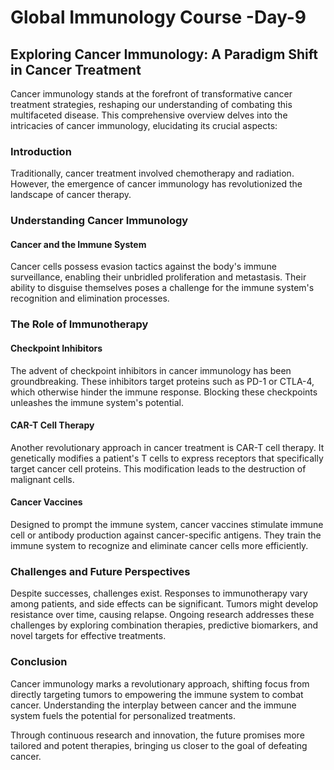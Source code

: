 # Global Immunology Course -Day-9

## Exploring Cancer Immunology: A Paradigm Shift in Cancer Treatment

Cancer immunology stands at the forefront of transformative cancer treatment strategies, reshaping our understanding of combating this multifaceted disease. This comprehensive overview delves into the intricacies of cancer immunology, elucidating its crucial aspects:

### Introduction
Traditionally, cancer treatment involved chemotherapy and radiation. However, the emergence of cancer immunology has revolutionized the landscape of cancer therapy.

### Understanding Cancer Immunology
#### Cancer and the Immune System
Cancer cells possess evasion tactics against the body's immune surveillance, enabling their unbridled proliferation and metastasis. Their ability to disguise themselves poses a challenge for the immune system's recognition and elimination processes.

### The Role of Immunotherapy
#### Checkpoint Inhibitors
The advent of checkpoint inhibitors in cancer immunology has been groundbreaking. These inhibitors target proteins such as PD-1 or CTLA-4, which otherwise hinder the immune response. Blocking these checkpoints unleashes the immune system's potential.

#### CAR-T Cell Therapy
Another revolutionary approach in cancer treatment is CAR-T cell therapy. It genetically modifies a patient's T cells to express receptors that specifically target cancer cell proteins. This modification leads to the destruction of malignant cells.

#### Cancer Vaccines
Designed to prompt the immune system, cancer vaccines stimulate immune cell or antibody production against cancer-specific antigens. They train the immune system to recognize and eliminate cancer cells more efficiently.

### Challenges and Future Perspectives
Despite successes, challenges exist. Responses to immunotherapy vary among patients, and side effects can be significant. Tumors might develop resistance over time, causing relapse. Ongoing research addresses these challenges by exploring combination therapies, predictive biomarkers, and novel targets for effective treatments.

### Conclusion
Cancer immunology marks a revolutionary approach, shifting focus from directly targeting tumors to empowering the immune system to combat cancer. Understanding the interplay between cancer and the immune system fuels the potential for personalized treatments.

Through continuous research and innovation, the future promises more tailored and potent therapies, bringing us closer to the goal of defeating cancer.
